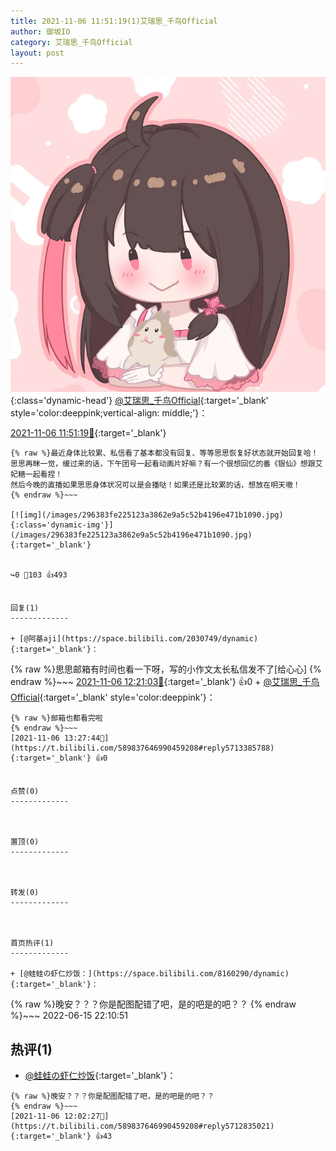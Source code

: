 ```yaml
---
title: 2021-11-06 11:51:19(1)艾瑞思_千鸟Official
author: 御坂IO
category: 艾瑞思_千鸟Official
layout: post
---
```


![img](/images/7e08840c56f251de28bdf766b647bd5fe9a5d50a.jpg){:class='dynamic-head'}
[@艾瑞思_千鸟Official](https://space.bilibili.com/1090010845/dynamic){:target='_blank' style='color:deeppink;vertical-align: middle;'}：

[2021-11-06 11:51:19🔗](https://t.bilibili.com/589837646990459208){:target='_blank'}

~~~
{% raw %}最近身体比较累、私信看了基本都没有回复、等等思思恢复好状态就开始回复哈！
思思再眯一觉，缓过来的话，下午团号一起看动画片好嘛？有一个很想回忆的番《银仙》想跟艾妃糖一起看捏！
然后今晚的直播如果思思身体状况可以是会播哒！如果还是比较累的话，想放在明天嗷！
{% endraw %}~~~

[![img](/images/296383fe225123a3862e9a5c52b4196e471b1090.jpg){:class='dynamic-img'}](/images/296383fe225123a3862e9a5c52b4196e471b1090.jpg){:target='_blank'}


↪️0 💬103 👍493


回复(1)
-------------

+ [@阿基aji](https://space.bilibili.com/2030749/dynamic){:target='_blank'}：
~~~
{% raw %}思思邮箱有时间也看一下呀，写的小作文太长私信发不了[给心心]
{% endraw %}~~~
[2021-11-06 12:21:03🔗](https://t.bilibili.com/589837646990459208#reply5712955622){:target='_blank'} 👍0
    + [@艾瑞思_千鸟Official](https://space.bilibili.com/1090010845/dynamic){:target='_blank' style='color:deeppink'}：
~~~
{% raw %}邮箱也都看完啦
{% endraw %}~~~
[2021-11-06 13:27:44🔗](https://t.bilibili.com/589837646990459208#reply5713385788){:target='_blank'} 👍0


点赞(0)
-------------



置顶(0)
-------------



转发(0)
-------------



首页热评(1)
-------------

+ [@蛙蛙の虾仁炒饭：](https://space.bilibili.com/8160290/dynamic){:target='_blank'}：
~~~
{% raw %}晚安？？？你是配图配错了吧，是的吧是的吧？？
{% endraw %}~~~
2022-06-15 22:10:51


热评(1)
-------------

+ [@蛙蛙の虾仁炒饭](https://space.bilibili.com/8160290/dynamic){:target='_blank'}：
~~~
{% raw %}晚安？？？你是配图配错了吧，是的吧是的吧？？
{% endraw %}~~~
[2021-11-06 12:02:27🔗](https://t.bilibili.com/589837646990459208#reply5712835021){:target='_blank'} 👍43


